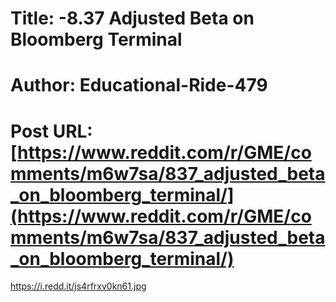 # Title: -8.37 Adjusted Beta on Bloomberg Terminal
# Author: Educational-Ride-479
# Post URL: [https://www.reddit.com/r/GME/comments/m6w7sa/837_adjusted_beta_on_bloomberg_terminal/](https://www.reddit.com/r/GME/comments/m6w7sa/837_adjusted_beta_on_bloomberg_terminal/)


https://i.redd.it/js4rfrxv0kn61.jpg